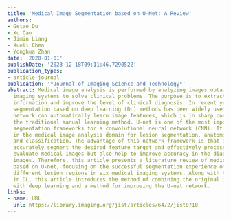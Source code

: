 ```yaml
---
title: 'Medical Image Segmentation based on U-Net: A Review'
authors:
- Getao Du
- Xu Cao
- Jimin Liang
- Xueli Chen
- Yonghua Zhan
date: '2020-01-01'
publishDate: '2023-12-18T09:11:46.729052Z'
publication_types:
- article-journal
publication: '*Journal of Imaging Science and Technology*'
abstract: Medical image analysis is performed by analyzing images obtained by medical
  imaging systems to solve clinical problems. The purpose is to extract effective
  information and improve the level of clinical diagnosis. In recent years, automatic
  segmentation based on deep learning (DL) methods has been widely used, where a neural
  network can automatically learn image features, which is in sharp contrast with
  the traditional manual learning method. U-net is one of the most important semantic
  segmentation frameworks for a convolutional neural network (CNN). It is widely used
  in the medical image analysis domain for lesion segmentation, anatomical segmentation,
  and classification. The advantage of this network framework is that it can not only
  accurately segment the desired feature target and effectively process and objectively
  evaluate medical images but also help to improve accuracy in the diagnosis by medical
  images. Therefore, this article presents a literature review of medical image segmentation
  based on U-net, focusing on the successful segmentation experience of U-net for
  different lesion regions in six medical imaging systems. Along with the latest advances
  in DL, this article introduces the method of combining the original U-net architecture
  with deep learning and a method for improving the U-net network.
links:
- name: URL
  url: https://library.imaging.org/jist/articles/64/2/jist0710
---
```

